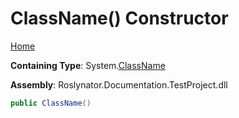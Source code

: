 # ClassName\(\) Constructor

[Home](../../../README.md#_top)

**Containing Type**: System\.[ClassName](../README.md#_top)

**Assembly**: Roslynator\.Documentation\.TestProject\.dll

```csharp
public ClassName()
```

